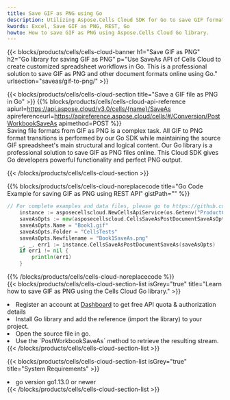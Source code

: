 ```yaml
---
title: Save GIF as PNG using Go 
description: Utilizing Aspose.Cells Cloud SDK for Go to save GIF format file as PNG format file. 
kwords: Excel, Save GIF as PNG, REST, Go
howto: How to save GIF as PNG using Aspose.Cells Cloud Go library.
---
```



{{< blocks/products/cells/cells-cloud-banner h1="Save GIF as PNG" h2="Go library for saving GIF as PNG" p="Use SaveAs API of Cells Cloud to create customized spreadsheet workflows in Go. This is a professional solution to save GIF as PNG and other document formats online using Go." urlsection="saveas/gif-to-png/" >}}

{{< blocks/products/cells/cells-cloud-section  title="Save a GIF file as PNG in Go" >}}
{{% blocks/products/cells/cells-cloud-api-reference  apiurl=https://api.aspose.cloud/v3.0/cells/{name}/SaveAs  apireferenceurl=https://apireference.aspose.cloud/cells/#/Conversion/PostWorkbookSaveAs  apimethod=POST %}}
<br/>
Saving file formats from GIF as PNG is a complex task. All GIF to PNG format transitions is performed by our Go SDK while maintaining the source GIF spreadsheet's main structural and logical content. Our Go library is a professional solution to save GIF as PNG files online. This Cloud SDK gives Go developers powerful functionality and perfect PNG output.

{{< /blocks/products/cells/cells-cloud-section >}}

{{% blocks/products/cells/cells-cloud-noreplacecode title="Go Code Example for saving GIF as PNG using REST API" gistPath="" %}}
  
```go
// For complete examples and data files, please go to https://github.com/aspose-cells-cloud/aspose-cells-cloud-go/
    instance := asposecellscloud.NewCellsApiService(os.Getenv("ProductClientId"), os.Getenv("ProductClientSecret"))
    saveAsOpts := new(asposecellscloud.CellsSaveAsPostDocumentSaveAsOpts)
    saveAsOpts.Name = "Book1.gif"
    saveAsOpts.Folder = "CellsTests"
    saveAsOpts.Newfilename = "Book1SaveAs.png"
    _, _, err1 := instance.CellsSaveAsPostDocumentSaveAs(saveAsOpts)
    if err1 != nil {
	    println(err1)
    }
```
  
{{% /blocks/products/cells/cells-cloud-noreplacecode  %}}
<br/>
{{< blocks/products/cells/cells-cloud-section-list isGrey="true"  title="Learn how to save GIF as PNG using the Cells Cloud Go library." >}}
<li>Register an account at <a href="https://dashboard.aspose.cloud/">Dashboard</a> to get free API quota & authorization details</li>
<li>Install Go library and add the reference (import the library) to your project.</li>
<li>Open the source file in go.</li>
<li>Use the `PostWorkbookSaveAs` method to retrieve the resulting stream.</li>
{{< /blocks/products/cells/cells-cloud-section-list >}}

{{< blocks/products/cells/cells-cloud-section-list isGrey="true"  title="System Requirements" >}}
<li>go version go1.13.0 or newer</li>
{{< /blocks/products/cells/cells-cloud-section-list >}}
